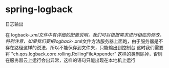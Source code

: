 # spring-logback
日志输出

在 logback-*.xml文件中有详细的配置说明，我们可以根据需求进行相应的修改。
特别注意，如果我们要把logback-*.xml文件方法服务器上面跑，由于服务器是不存在路径这样的说法，所以不能保存到文件夹，只能输出到控制台
这时我们需要将   "ch.qos.logback.core.rolling.RollingFileAppender"   这样的类删除掉，否则在服务器云上运行会出异常，这样的语句只能出现在本地机上运行
